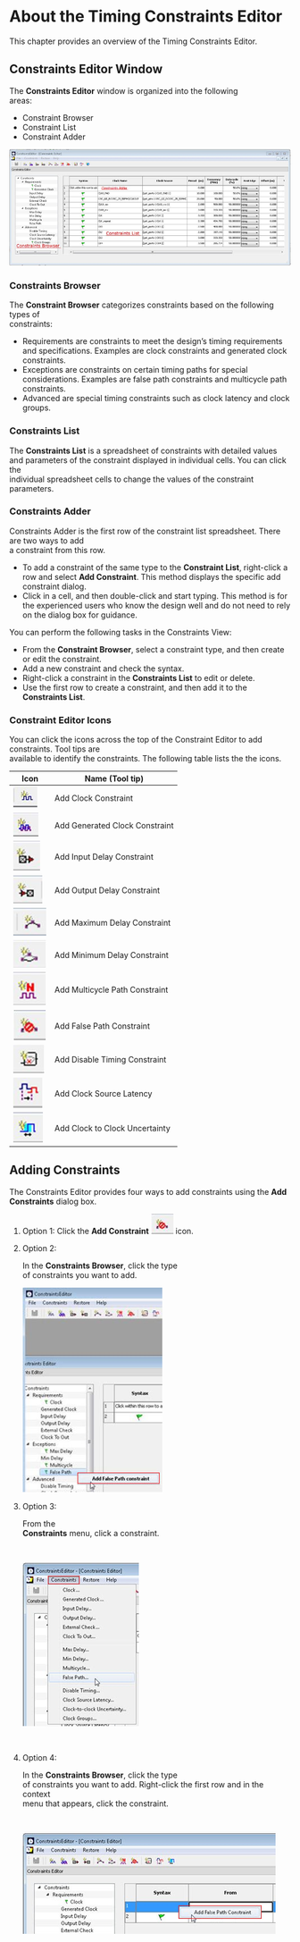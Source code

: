 # About the Timing Constraints Editor

This chapter provides an overview of the Timing Constraints Editor.

## Constraints Editor Window

The **Constraints Editor** window is organized into the following<br /> areas:

-   Constraint Browser
-   Constraint List
-   Constraint Adder

![???](GUID-EE5EB3C9-528F-41C8-B587-D44718B0419B-low.jpg "Constraints Editor")

### Constraints Browser

The **Constraint Browser** categorizes constraints based on the following<br /> types of<br /> constraints:

-   Requirements are constraints to meet the design’s timing requirements and specifications. Examples are clock constraints and generated clock constraints.
-   Exceptions are constraints on certain timing paths for special considerations. Examples are false path constraints and multicycle path constraints.
-   Advanced are special timing constraints such as clock latency and clock groups.

### Constraints List

The **Constraints List** is a spreadsheet of constraints with detailed values<br /> and parameters of the constraint displayed in individual cells. You can click the<br /> individual spreadsheet cells to change the values of the constraint parameters.

### Constraints Adder

Constraints Adder is the first row of the constraint list spreadsheet. There are two ways to add<br /> a constraint from this row.

-   To add a constraint of the same type to the **Constraint List**, right-click a row and select **Add Constraint**. This method displays the specific add constraint dialog.
-   Click in a cell, and then double-click and start typing. This method is for the experienced users who know the design well and do not need to rely on the dialog box for guidance.

You can perform the following tasks in the Constraints View:

-   From the **Constraint Browser**, select a constraint type, and then create or edit the constraint.
-   Add a new constraint and check the syntax.
-   Right-click a constraint in the **Constraints List** to edit or delete.
-   Use the first row to create a constraint, and then add it to the **Constraints List**.

### Constraint Editor Icons

You can click the icons across the top of the Constraint Editor to add constraints. Tool tips are<br /> available to identify the constraints. The following table lists the the icons.

|Icon|Name \(Tool tip\)|
|----|-----------------|
|![???](GUID-03176160-D521-4007-B70C-1AE955D0AF01-low.jpg)|Add Clock Constraint|
|![???](GUID-A708BD0B-99EA-4C05-A70E-2469FF19B9CF-low.jpg)|Add Generated Clock Constraint|
|![???](GUID-6E4AF235-FD1E-4D0A-8528-D21CBA1BA4D6-low.jpg)|Add Input Delay Constraint|
|![???](GUID-5562FD1F-C728-4EDA-A484-690D3984B0C8-low.jpg)|Add Output Delay Constraint|
|![???](GUID-045D1A96-12ED-49EA-8601-95070D909220-low.jpg)|Add Maximum Delay Constraint|
|![???](GUID-2C836049-A701-465D-AC57-667CBBA5076C-low.jpg)|Add Minimum Delay Constraint|
|![???](GUID-94899C41-747E-457A-A1EE-E7B544FF2254-low.jpg)|Add Multicycle Path Constraint|
|![???](GUID-2934A6CE-47DA-4097-A7B5-0CC58E50E895-low.jpg)|Add False Path Constraint|
|![???](GUID-58451AE9-5705-4D22-9B86-81E6428F5F67-low.jpg)|Add Disable Timing Constraint|
|![???](GUID-801A2F27-678F-452C-AC81-A9E649ABA160-low.jpg)|Add Clock Source Latency|
|![???](GUID-C99D74A0-9899-4AB7-82CB-73EB71644786-low.jpg)|Add Clock to Clock Uncertainty|

## Adding Constraints

The Constraints Editor provides four ways to add constraints using the **Add Constraints** dialog box.

1.  Option 1: Click the **Add Constraint** ![???](GUID-BE78FD2F-4D0E-48D8-9046-9F91AB5082A2-low.jpg) icon.
2.  Option 2:

    In the **Constraints Browser**, click the type<br /> of constraints you want to add.

    ![](GUID-73200350-331A-4539-A758-685E8EB0174C-low.png "Adding Constraints Using Constraints Browser")

3.  Option 3:

    From the<br /> **Constraints** menu, click a constraint.

    <br />

    ![](GUID-413C12D3-A295-4A15-92A9-7DC88BC3F442-low.png "Adding Constraints Using Constraints Menu")

    <br />

4.  Option 4:

    In the **Constraints Browser**, click the type<br /> of constraints you want to add. Right-click the first row and in the context<br /> menu that appears, click the constraint.

    <br />

    ![](GUID-F04BF082-B4F9-4908-89BE-294F89BD45E1-low.png "Adding Constraints Using Constraint Adder")

    <br />


